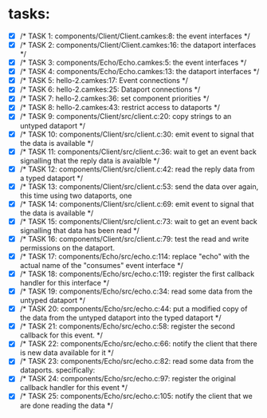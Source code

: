 # tasks:
- [x] /* TASK 1:  components/Client/Client.camkes:8:     the event interfaces */
- [x] /* TASK 2:  components/Client/Client.camkes:16:     the dataport interfaces */
- [x] /* TASK 3:  components/Echo/Echo.camkes:5:     the event interfaces */
- [x] /* TASK 4:  components/Echo/Echo.camkes:13:     the dataport interfaces */
- [x] /* TASK 5:  hello-2.camkes:17:         Event connections */
- [x] /* TASK 6:  hello-2.camkes:25:         Dataport connections */
- [x] /* TASK 7:  hello-2.camkes:36:         set component priorities */
- [x] /* TASK 8:  hello-2.camkes:43:         restrict access to dataports */
- [x] /* TASK 9:  components/Client/src/client.c:20:     copy strings to an untyped dataport */
- [x] /* TASK 10: components/Client/src/client.c:30:     emit event to signal that the data is available */
- [x] /* TASK 11: components/Client/src/client.c:36:     wait to get an event back signalling that the reply data is avaialble */
- [x] /* TASK 12: components/Client/src/client.c:42:     read the reply data from a typed dataport */
- [x] /* TASK 13: components/Client/src/client.c:53:     send the data over again, this time using two dataports, one
- [x] /* TASK 14: components/Client/src/client.c:69:     emit event to signal that the data is available */
- [x] /* TASK 15: components/Client/src/client.c:73:     wait to get an event back signalling that data has been read */
- [x] /* TASK 16: components/Client/src/client.c:79:     test the read and write permissions on the dataport.
- [x] /* TASK 17: components/Echo/src/echo.c:114: replace "echo" with the actual name of the "consumes" event interface */
- [x] /* TASK 18: components/Echo/src/echo.c:119:     register the first callback handler for this interface */
- [x] /* TASK 19: components/Echo/src/echo.c:34:     read some data from the untyped dataport */
- [x] /* TASK 20: components/Echo/src/echo.c:44:     put a modified copy of the data from the untyped dataport into the typed dataport */
- [x] /* TASK 21: components/Echo/src/echo.c:58:     register the second callback for this event. */
- [x] /* TASK 22: components/Echo/src/echo.c:66:     notify the client that there is new data available for it */
- [x] /* TASK 23: components/Echo/src/echo.c:82:     read some data from the dataports. specifically:
- [x] /* TASK 24: components/Echo/src/echo.c:97:     register the original callback handler for this event */
- [x] /* TASK 25: components/Echo/src/echo.c:105:     notify the client that we are done reading the data */
